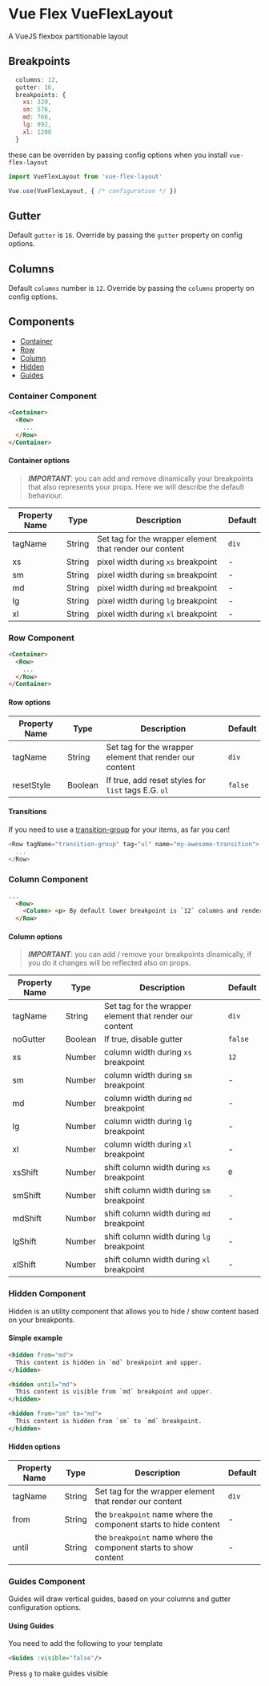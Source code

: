 # Vue Flex VueFlexLayout

A VueJS flexbox partitionable layout

## Breakpoints

```js
  columns: 12,
  gutter: 16,
  breakpoints: {
    xs: 320,
    sm: 576,
    md: 768,
    lg: 992,
    xl: 1200
  }
```

these can be overriden by passing config options when you install `vue-flex-layout`

```js
import VueFlexLayout from 'vue-flex-layout'

Vue.use(VueFlexLayout, { /* configuration */ })
```

## Gutter

Default `gutter` is `16`. Override by passing the `gutter` property on config options.

## Columns

Default `columns` number is `12`. Override by passing the `columns` property on config options.

## Components

- [Container](#container-component)
- [Row](#row-component)
- [Column](#column-component)
- [Hidden](#hidden-component)
- [Guides](#guides-component)

### Container Component

```html
<Container>
  <Row>
    ...
  </Row>
</Container>
```

#### Container options

> ***IMPORTANT***: you can add and remove dinamically your breakpoints that also represents your props. Here we will describe the default behaviour.

Property Name | Type | Description | Default
--- | --- | --- | ---
tagName | String | Set tag for the wrapper element that render our content | `div`
xs | String | pixel width during `xs` breakpoint | -
sm | String | pixel width during `sm` breakpoint | -
md | String | pixel width during `md` breakpoint | -
lg | String | pixel width during `lg` breakpoint | -
xl | String | pixel width during `xl` breakpoint | -

### Row Component

```html
<Container>
  <Row>
    ...
  </Row>
</Container>
```

#### Row options

Property Name | Type | Description | Default
--- | --- | --- | ---
tagName | String | Set tag for the wrapper element that render our content | `div`
resetStyle | Boolean | If true, add reset styles for `list` tags E.G. `ul` | `false`

#### Transitions

If you need to use a [transition-group](https://vuejs.org/v2/api/#transition-group) for your items, as far you can!

```js
<Row tagName="transition-group" tag="ul" name="my-awesome-transition">
  ...
</Row>
```

### Column Component

```html
...
  <Row>
    <Column> <p> By default lower breakpoint is `12` columns and renders a div ay 100% width </p> </Column>
  </Row>
```

#### Column options

> ***IMPORTANT***: you can add / remove your breakpoints dinamically, if you do it changes will be reflected also on props.

Property Name | Type | Description | Default
--- | --- | --- | ---
tagName | String | Set tag for the wrapper element that render our content | `div`
noGutter | Boolean | If true, disable gutter | `false`
xs | Number | column width during `xs` breakpoint | `12`
sm | Number | column width during `sm` breakpoint | -
md | Number | column width during `md` breakpoint | -
lg | Number | column width during `lg` breakpoint | -
xl | Number | column width during `xl` breakpoint | -
xsShift | Number | shift column width during `xs` breakpoint | `0`
smShift | Number | shift column width during `sm` breakpoint | -
mdShift | Number | shift column width during `md` breakpoint | -
lgShift | Number | shift column width during `lg` breakpoint | -
xlShift | Number | shift column width during `xl` breakpoint | -

### Hidden Component

Hidden is an utility component that allows you to hide / show content based on your breakponts.

#### Simple example

```html
<hidden from="md">
  This content is hidden in `md` breakpoint and upper.
</hidden>

<hidden until="md">
  This content is visible from `md` breakpoint and upper.
</hidden>

<hidden from="sm" to="md">
  This content is hidden from `sm` to `md` breakpoint.
</hidden>
```

#### Hidden options

Property Name | Type | Description | Default
--- | --- | --- | ---
tagName | String | Set tag for the wrapper element that render our content | `div`
from | String | the `breakpoint` name where the component starts to hide content | -
until | String | the `breakpoint` name where the component starts to show content | -

### Guides Component

Guides will draw vertical guides, based on your columns and gutter configuration options.

#### Using Guides

You need to add the following to your template

```html
<Guides :visible="false"/>
````

Press `g` to make guides visible

